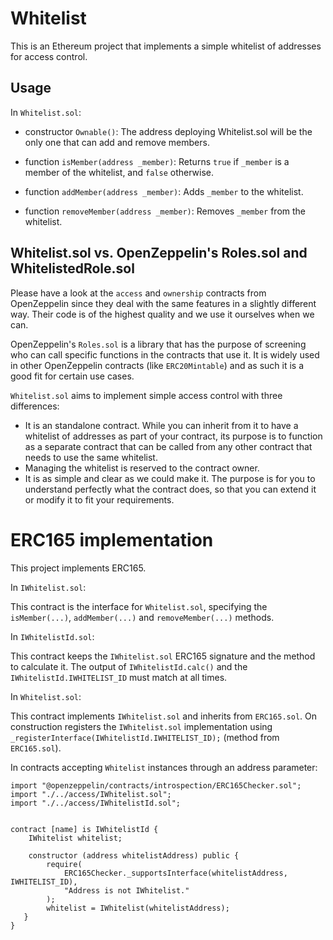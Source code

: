 # Whitelist

This is an Ethereum project that implements a simple whitelist of addresses for access control.

## Usage

In `Whitelist.sol`:

* constructor `Ownable()`: The address deploying Whitelist.sol will be the only one that can add and remove members.

* function `isMember(address _member)`: Returns `true` if `_member` is a member of the whitelist, and `false` otherwise.
* function `addMember(address _member)`: Adds `_member` to the whitelist.
* function `removeMember(address _member)`: Removes `_member` from the whitelist.

## Whitelist.sol vs. OpenZeppelin's Roles.sol and WhitelistedRole.sol

Please have a look at the `access` and `ownership` contracts from OpenZeppelin since they deal with the same features in a slightly different way. Their code is of the highest quality and we use it ourselves when we can.

OpenZeppelin's `Roles.sol` is a library that has the purpose of screening who can call specific functions in the contracts that use it. It is widely used in other OpenZeppelin contracts (like `ERC20Mintable`) and as such it is a good fit for certain use cases.

`Whitelist.sol` aims to implement simple access control with three differences:
 - It is an standalone contract. While you can inherit from it to have a whitelist of addresses as part of your contract, its purpose is to function as a separate contract that can be called from any other contract that needs to use the same whitelist.
 - Managing the whitelist is reserved to the contract owner.
 - It is as simple and clear as we could make it. The purpose is for you to understand perfectly what the contract does, so that you can extend it or modify it to fit your requirements.

 # ERC165 implementation

 This project implements ERC165.

 In `IWhitelist.sol`:

 This contract is the interface for `Whitelist.sol`, specifying the `isMember(...)`, `addMember(...)` and `removeMember(...)` methods.
 
 In `IWhitelistId.sol`:

 This contract keeps the `IWhitelist.sol` ERC165 signature and the method to calculate it. The output of `IWhitelistId.calc()` and the `IWhitelistId.IWHITELIST_ID` must match at all times.

 In `Whitelist.sol`:

 This contract implements `IWhitelist.sol` and inherits from `ERC165.sol`. On construction registers the `IWhitelist.sol` implementation using `_registerInterface(IWhitelistId.IWHITELIST_ID);` (method from `ERC165.sol`).

 In contracts accepting `Whitelist` instances through an address parameter:
 ```
 import "@openzeppelin/contracts/introspection/ERC165Checker.sol";
 import "./../access/IWhitelist.sol";
 import "./../access/IWhitelistId.sol";


 contract [name] is IWhitelistId {
     IWhitelist whitelist;

     constructor (address whitelistAddress) public {
         require(
             ERC165Checker._supportsInterface(whitelistAddress, IWHITELIST_ID),
             "Address is not IWhitelist."
         );
         whitelist = IWhitelist(whitelistAddress);
    }
 }
 ```